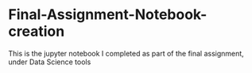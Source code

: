 # Final-Assignment-Notebook-creation
This is the jupyter notebook I completed as part of the final assignment, under Data Science tools
